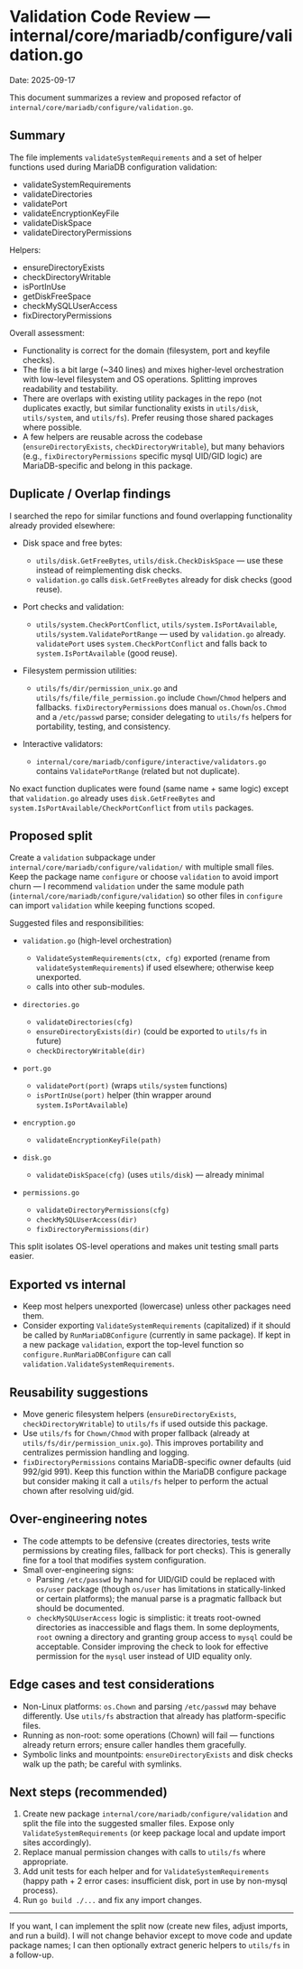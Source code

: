 # Validation Code Review — internal/core/mariadb/configure/validation.go

Date: 2025-09-17

This document summarizes a review and proposed refactor of `internal/core/mariadb/configure/validation.go`.

## Summary

The file implements `validateSystemRequirements` and a set of helper functions used during MariaDB configuration validation:

- validateSystemRequirements
- validateDirectories
- validatePort
- validateEncryptionKeyFile
- validateDiskSpace
- validateDirectoryPermissions

Helpers:
- ensureDirectoryExists
- checkDirectoryWritable
- isPortInUse
- getDiskFreeSpace
- checkMySQLUserAccess
- fixDirectoryPermissions

Overall assessment:
- Functionality is correct for the domain (filesystem, port and keyfile checks).
- The file is a bit large (~340 lines) and mixes higher-level orchestration with low-level filesystem and OS operations. Splitting improves readability and testability.
- There are overlaps with existing utility packages in the repo (not duplicates exactly, but similar functionality exists in `utils/disk`, `utils/system`, and `utils/fs`). Prefer reusing those shared packages where possible.
- A few helpers are reusable across the codebase (`ensureDirectoryExists`, `checkDirectoryWritable`), but many behaviors (e.g., `fixDirectoryPermissions` specific mysql UID/GID logic) are MariaDB-specific and belong in this package.

## Duplicate / Overlap findings

I searched the repo for similar functions and found overlapping functionality already provided elsewhere:

- Disk space and free bytes:
  - `utils/disk.GetFreeBytes`, `utils/disk.CheckDiskSpace` — use these instead of reimplementing disk checks.
  - `validation.go` calls `disk.GetFreeBytes` already for disk checks (good reuse).

- Port checks and validation:
  - `utils/system.CheckPortConflict`, `utils/system.IsPortAvailable`, `utils/system.ValidatePortRange` — used by `validation.go` already. `validatePort` uses `system.CheckPortConflict` and falls back to `system.IsPortAvailable` (good reuse).

- Filesystem permission utilities:
  - `utils/fs/dir/permission_unix.go` and `utils/fs/file/file_permission.go` include `Chown`/`Chmod` helpers and fallbacks. `fixDirectoryPermissions` does manual `os.Chown`/`os.Chmod` and a `/etc/passwd` parse; consider delegating to `utils/fs` helpers for portability, testing, and consistency.

- Interactive validators:
  - `internal/core/mariadb/configure/interactive/validators.go` contains `ValidatePortRange` (related but not duplicate).

No exact function duplicates were found (same name + same logic) except that `validation.go` already uses `disk.GetFreeBytes` and `system.IsPortAvailable/CheckPortConflict` from `utils` packages.

## Proposed split

Create a `validation` subpackage under `internal/core/mariadb/configure/validation/` with multiple small files. Keep the package name `configure` or choose `validation` to avoid import churn — I recommend `validation` under the same module path (`internal/core/mariadb/configure/validation`) so other files in `configure` can import `validation` while keeping functions scoped.

Suggested files and responsibilities:

- `validation.go` (high-level orchestration)
  - `ValidateSystemRequirements(ctx, cfg)` exported (rename from `validateSystemRequirements`) if used elsewhere; otherwise keep unexported.
  - calls into other sub-modules.

- `directories.go`
  - `validateDirectories(cfg)`
  - `ensureDirectoryExists(dir)` (could be exported to `utils/fs` in future)
  - `checkDirectoryWritable(dir)`

- `port.go`
  - `validatePort(port)` (wraps `utils/system` functions)
  - `isPortInUse(port)` helper (thin wrapper around `system.IsPortAvailable`)

- `encryption.go`
  - `validateEncryptionKeyFile(path)`

- `disk.go`
  - `validateDiskSpace(cfg)` (uses `utils/disk`) — already minimal

- `permissions.go`
  - `validateDirectoryPermissions(cfg)`
  - `checkMySQLUserAccess(dir)`
  - `fixDirectoryPermissions(dir)`

This split isolates OS-level operations and makes unit testing small parts easier.

## Exported vs internal

- Keep most helpers unexported (lowercase) unless other packages need them.
- Consider exporting `ValidateSystemRequirements` (capitalized) if it should be called by `RunMariaDBConfigure` (currently in same package). If kept in a new package `validation`, export the top-level function so `configure.RunMariaDBConfigure` can call `validation.ValidateSystemRequirements`.

## Reusability suggestions

- Move generic filesystem helpers (`ensureDirectoryExists`, `checkDirectoryWritable`) to `utils/fs` if used outside this package.
- Use `utils/fs` for `Chown/Chmod` with proper fallback (already at `utils/fs/dir/permission_unix.go`). This improves portability and centralizes permission handling and logging.
- `fixDirectoryPermissions` contains MariaDB-specific owner defaults (uid 992/gid 991). Keep this function within the MariaDB configure package but consider making it call a `utils/fs` helper to perform the actual chown after resolving uid/gid.

## Over-engineering notes

- The code attempts to be defensive (creates directories, tests write permissions by creating files, fallback for port checks). This is generally fine for a tool that modifies system configuration.
- Small over-engineering signs:
  - Parsing `/etc/passwd` by hand for UID/GID could be replaced with `os/user` package (though `os/user` has limitations in statically-linked or certain platforms); the manual parse is a pragmatic fallback but should be documented.
  - `checkMySQLUserAccess` logic is simplistic: it treats root-owned directories as inaccessible and flags them. In some deployments, `root` owning a directory and granting group access to `mysql` could be acceptable. Consider improving the check to look for effective permission for the `mysql` user instead of UID equality only.

## Edge cases and test considerations

- Non-Linux platforms: `os.Chown` and parsing `/etc/passwd` may behave differently. Use `utils/fs` abstraction that already has platform-specific files.
- Running as non-root: some operations (Chown) will fail — functions already return errors; ensure caller handles them gracefully.
- Symbolic links and mountpoints: `ensureDirectoryExists` and disk checks walk up the path; be careful with symlinks.

## Next steps (recommended)

1. Create new package `internal/core/mariadb/configure/validation` and split the file into the suggested smaller files. Expose only `ValidateSystemRequirements` (or keep package local and update import sites accordingly).
2. Replace manual permission changes with calls to `utils/fs` where appropriate.
3. Add unit tests for each helper and for `ValidateSystemRequirements` (happy path + 2 error cases: insufficient disk, port in use by non-mysql process).
4. Run `go build ./...` and fix any import changes.

---

If you want, I can implement the split now (create new files, adjust imports, and run a build). I will not change behavior except to move code and update package names; I can then optionally extract generic helpers to `utils/fs` in a follow-up.
